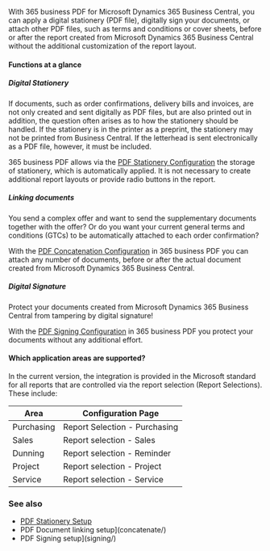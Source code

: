 With 365 business PDF for Microsoft Dynamics 365 Business Central, you can apply a digital stationery (PDF file), digitally sign your documents, or attach other PDF files, such as terms and conditions or cover sheets, before or after the report created from Microsoft Dynamics 365 Business Central without the additional customization of the report layout.

#### Functions at a glance

##### Digital Stationery

If documents, such as order confirmations, delivery bills and invoices, are not only created and sent digitally as PDF files, but are also printed out in addition, the question often arises as to how the stationery should be handled. If the stationery is in the printer as a preprint, the stationery may not be printed from Business Central. If the letterhead is sent electronically as a PDF file, however, it must be included.

365 business PDF allows via the [PDF Stationery Configuration](stationery/) the storage of stationery, which is automatically applied. It is not necessary to create additional report layouts or provide radio buttons in the report.

##### Linking documents

You send a complex offer and want to send the supplementary documents together with the offer? Or do you want your current general terms and conditions (GTCs) to be automatically attached to each order confirmation? 

With the [PDF Concatenation Configuration](concatenate/) in 365 business PDF you can attach any number of documents, before or after the actual document created from Microsoft Dynamics 365 Business Central.

##### Digital Signature

Protect your documents created from Microsoft Dynamics 365 Business Central from tampering by digital signature!

With the [PDF Signing Configuration](signing/) in 365 business PDF you protect your documents without any additional effort.

#### Which application areas are supported?

In the current version, the integration is provided in the Microsoft standard for all reports that are controlled via the report selection (Report Selections). These include:

| Area | Configuration Page |
| --- | --- |
| Purchasing | Report Selection - Purchasing |
| Sales | Report selection - Sales |
| Dunning | Report selection - Reminder |
| Project | Report selection - Project |
| Service | Report selection - Service |

### See also
 - [PDF Stationery Setup](stationery/)
 - PDF Document linking setup](concatenate/)
 - PDF Signing setup](signing/)